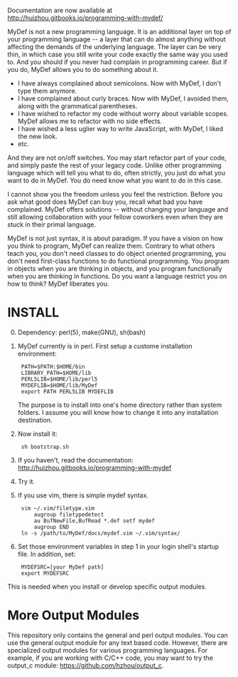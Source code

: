 Documentation are now available at http://huizhou.gitbooks.io/programming-with-mydef/

MyDef is not a new programming language. It is an additional layer on top of your programming language -- a layer that can do almost anything without affecting the demands of the underlying language. The layer can be very thin, in which case you still write your code exactly the same way you used to. And you should if you never had complain in programming career. But if you do, MyDef allows you to do something about it. 

* I have always complained about semicolons. Now with MyDef, I don't type them anymore. 
* I have complained about curly braces. Now with MyDef, I avoided them, along with the grammatical parentheses.
* I have wished to refactor my code without worry about variable scopes. MyDef allows me to refactor with no side effects.
* I have wished a less uglier way to write JavaScript, with MyDef, I liked the new look.
* etc.

And they are not on/off switches. You may start refactor part of your code, and simply paste the rest of your legacy code. Unlike other programming language which will tell you what to do, often strictly, you just do what you want to do in MyDef. You do need know what you want to do in this case.

I cannot show you the freedom unless you feel the restriction. Before you ask what good does MyDef can buy you, recall what bad you have complained. MyDef offers solutions -- without changing your language and still allowing collaboration with your fellow coworkers even when they are stuck in their primal language. 

MyDef is not just syntax, it is about paradigm. If you have a vision on how you think to program, MyDef can realize them. Contrary to what others teach you, you don't need classes to do object oriented programming, you don't need first-class functions to do functional programming. You program in objects when you are thinking in objects, and you program functionally when you are thinking in functions. Do you want a language restrict you on how to think? MyDef liberates you.

INSTALL
=======

0. Dependency: perl(5), make(GNU), sh(bash)

1. MyDef currently is in perl. First setup a custome installation environment:

        PATH=$PATH:$HOME/bin
        LIBRARY_PATH=$HOME/lib
        PERL5LIB=$HOME/lib/perl5
        MYDEFLIB=$HOME/lib/MyDef
        export PATH PERL5LIB MYDEFLIB

    The purpose is to install into one's home directory rather than system folders. I assume you will know how to change it into any installation destination.

2. Now install it:

        sh bootstrap.sh

3. If you haven't, read the documentation: http://huizhou.gitbooks.io/programming-with-mydef

4. Try it.

5. If you use vim, there is simple mydef syntax.

        vim ~/.vim/filetype.vim
            augroup filetypedetect
            au BufNewFile,BufRead *.def setf mydef
            augroup END
        ln -s /path/to/MyDef/docs/mydef.vim ~/.vim/syntax/

6. Set those environment variables in step 1 in your login shell's startup file. In addition, set:

        MYDEFSRC=[your MyDef path]
        export MYDEFSRC

  This is needed when you install or develop specific output modules.

More Output Modules
===================

This repository only contains the general and perl output modules. You can use the general output module for any text based code. However, there are specialized output modules for various programming languages. For example, if you are working with C/C++ code, you may want to try the output_c module: https://github.com/hzhou/output_c. 
